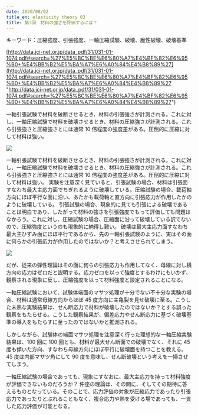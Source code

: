 ```yaml
---
date: 2020/08/02
title_en: elasticity theory 03
title: 第3回　材料の強さを評価するには？
---
```


キーワード：圧縮強度、引張強度、一軸圧縮試験、破壊、脆性破壊、破壊基準

[http://data.jci-net.or.jp/data_pdf/31/031-01-1074.pdf#search=%27%E5%BC%BE%E6%80%A7%E4%BF%82%E6%95%B0+%E4%BB%B2%E5%BA%A7%E6%A0%84%E4%B8%89%27](http://data.jci-net.or.jp/data_pdf/31/031-01-1074.pdf#search=%27%E5%BC%BE%E6%80%A7%E4%BF%82%E6%95%B0+%E4%BB%B2%E5%BA%A7%E6%A0%84%E4%B8%89%27 "http://data.jci-net.or.jp/data_pdf/31/031-01-1074.pdf#search=%27%E5%BC%BE%E6%80%A7%E4%BF%82%E6%95%B0+%E4%BB%B2%E5%BA%A7%E6%A0%84%E4%B8%89%27")

一軸引張試験で材料を破断させるとき、材料の引張強さが計測される。これに対し、一軸圧縮試験で材料を破壊させるとき、材料の圧縮強さが計測される。これら引張強さと圧縮強さとには通常 10 倍程度の強度差がある。圧倒的に圧縮に対して材料は強い。

![](/uploads/el-02.jpg)

一軸引張試験で材料を破断させるとき、材料の引張強さが計測される。これに対し、一軸圧縮試験で材料を破壊させるとき、材料の圧縮強さが計測される。これら引張強さと圧縮強さとには通常 10 倍程度の強度差がある。圧倒的に圧縮に対して材料は強い。
実験を注意深く見ていると、引張試験の場合、材料は引張面すなわち最大主応力面でちぎれるように破壊している。圧縮試験の場合、載荷軸方向にほぼ平行な面に沿い、あたかも載荷軸と直方向に引張応力が作用したかのように破壊している。
引張試験の場合、現象的に見ても引張による破壊であることは明白であり、したがって材料の強さを引張強度でもって評価しても問題はなかろう。これに対し、圧縮試験の場合、圧縮面に沿って破壊している訳でないので、圧縮強度というのも現象的に納得し難い。
破壊は最大主応力面すなわち最大主ひずみ面にほぼ平行であるから、先の一軸引張試験のように、実はその面に何らかの引張応力が作用したのではないか？と考えさせられてしまう。

![](/uploads/el-03.jpg)

だが、従来の弾性理論はその面に何らの引張応力も作用してなく、母線に対し横方向の応力はゼロだと説明する。応力ゼロを以って強度とするわけにもいかず、観察される現象に反し、圧縮強度を以って材料強度と設定されることになる。

一軸圧縮試験において、試験体端面のマサツ処理が十分でない不十分な実験の場合、材料は通常母線方向からほぼ 45 度方向に主亀裂を見せ破壊に至る。こうした未熟な実験結果は、せん断応力で材料が破壊したのではないか？とする誤った観察をもたらせる。こうした観察結果が、偏差応力やせん断応力に基づく破壊基準の導入をもたらすに至ったのではないかと推測される。

しかしながら、試験体の端面マサツ処理を注意深く行った理想的な一軸圧縮実験結果は、100 回に 100 回とも、材料が最大せん断面での破壊でなく、それに 45 度も傾いた方向、すなわち母線方向にほぼ平行に破壊面を持つことを教える。45 度は内部マサツ角にして 90 度を意味し、せん断破壊という考えを一掃させてしまう。

一軸圧縮試験の場合であっても、現象にすなおに、最大主応力を持って材料強度が評価できないものだろうか？ 仲座の理論は、その問に、そしてその期待に答えるものとなっている。そのことで、応力評価の対象が圧縮応力であったり引張応力であったりとぶれることもなく、複合応力や熱を受ける場であっても、一貫した応力評価が可能となる。
